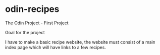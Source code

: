 # odin-recipes
The Odin Project - First Project

Goal for the project

I have to make a basic recipe website, the website must consist 
of a main index page which will have links to a few recipes.